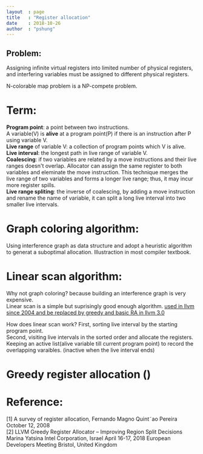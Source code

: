 ```yaml
---
layout  : page
title   : "Register allocation"
date    : 2018-10-26
author  : "pshung"
---
```

## Problem:
Assigning infinite virtual registers into limited number of physical registers, and interfering variables must be assigned to different physical registers.

N-colorable map problem is a NP-compete problem.

# Term:
**Program point**: a point between two instructions.   
A variable(V) is **alive** at a program point(P) if there is an instruction after P using variable V.   
**Live range** of variable V: a collection of program points which V is alive.  
**Live interval**: the longest path in live range of variable V.  
**Coalescing**: if two variables are related by a move instructions and their live ranges doesn't overlap. Allocator can assign the same register to both variables and eleminate the move instruction. This technique merges the live range of two variables and forms a longer live range; thus, it may incur more register spills.  
**Live range spliting**: the inverse of coalescing, by adding a move instruction and rename the name of variable, it can split a long live interval into two smaller live intervals.   



# Graph coloring algorithm:
Using interference graph as data structure and adopt a heuristic algorithm to generat a suboptimal allocation.
Illustraction in most compiler textbook.  

# Linear scan algorithm:
Why not graph coloring? because building an interference graph is very expensive.  
Linear scan is a simple but suprisingly good enough algorithm. [used in llvm since 2004 and be replaced by greedy and basic RA in llvm 3.0](http://blog.llvm.org/2011/09/greedy-register-allocation-in-llvm-30.html)  

How does linear scan work? 
First, sorting live interval by the starting program point.  
Second, visiting live intervals in the sorted order and allocate the registers.  
Keeping an active list(alive variable till current program point) to record the overlapping varaibles. (inactive when the live interval ends)  

# Greedy register allocation ()

# Reference:
[1] A survey of register allocation, Fernando Magno Quint˜ao Pereira October 12, 2008  
[2] LLVM Greedy Register Allocator – Improving Region Split Decisions Marina Yatsina Intel Corporation, Israel April 16-17, 2018 European Developers Meeting Bristol, United Kingdom  